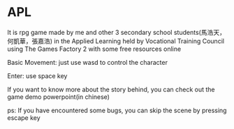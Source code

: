 # APL

It is rpg game made by me and other 3 secondary school students(馬浩天，何凱華，張嘉浩) in the Applied Learning held by Vocational Training Council using The Games Factory 2 with some free resources online

Basic Movement: just use wasd to control the character

Enter: use space key

If you want to know more about the story behind, you can check out the game demo powerpoint(in chinese)

ps: If you have encountered some bugs, you can skip the scene by pressing escape key
